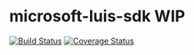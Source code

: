 # microsoft-luis-sdk WIP


[![Build Status](https://travis-ci.org/Harumaro/microsoft-luis-sdk.svg?branch=master)](https://travis-ci.org/Harumaro/microsoft-luis-sdk) [![Coverage Status](https://coveralls.io/repos/github/Harumaro/microsoft-luis-sdk/badge.svg?branch=master)](https://coveralls.io/github/Harumaro/microsoft-luis-sdk?branch=master)